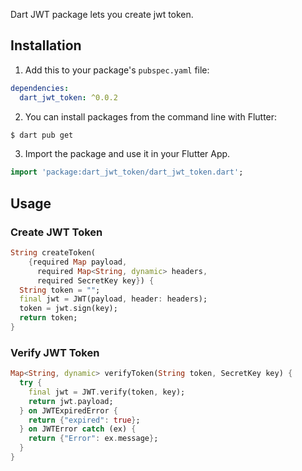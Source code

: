 <!--
This README describes the package. If you publish this package to pub.dev,
this README's contents appear on the landing page for your package.

For information about how to write a good package README, see the guide for
[writing package pages](https://dart.dev/guides/libraries/writing-package-pages).

For general information about developing packages, see the Dart guide for
[creating packages](https://dart.dev/guides/libraries/create-library-packages)
and the Flutter guide for
[developing packages and plugins](https://flutter.dev/developing-packages).
-->

Dart JWT package lets you create jwt token.

## Installation

1. Add this to your package's `pubspec.yaml` file:

```yaml
dependencies:
  dart_jwt_token: ^0.0.2
```

2. You can install packages from the command line with Flutter:

```bash
$ dart pub get
```

3. Import the package and use it in your Flutter App.

```dart
import 'package:dart_jwt_token/dart_jwt_token.dart';
```

## Usage

### Create JWT Token

```dart
String createToken(
    {required Map payload,
      required Map<String, dynamic> headers,
      required SecretKey key}) {
  String token = "";
  final jwt = JWT(payload, header: headers);
  token = jwt.sign(key);
  return token;
}
```

### Verify JWT Token

```dart
Map<String, dynamic> verifyToken(String token, SecretKey key) {
  try {
    final jwt = JWT.verify(token, key);
    return jwt.payload;
  } on JWTExpiredError {
    return {"expired": true};
  } on JWTError catch (ex) {
    return {"Error": ex.message};
  }
}
```
